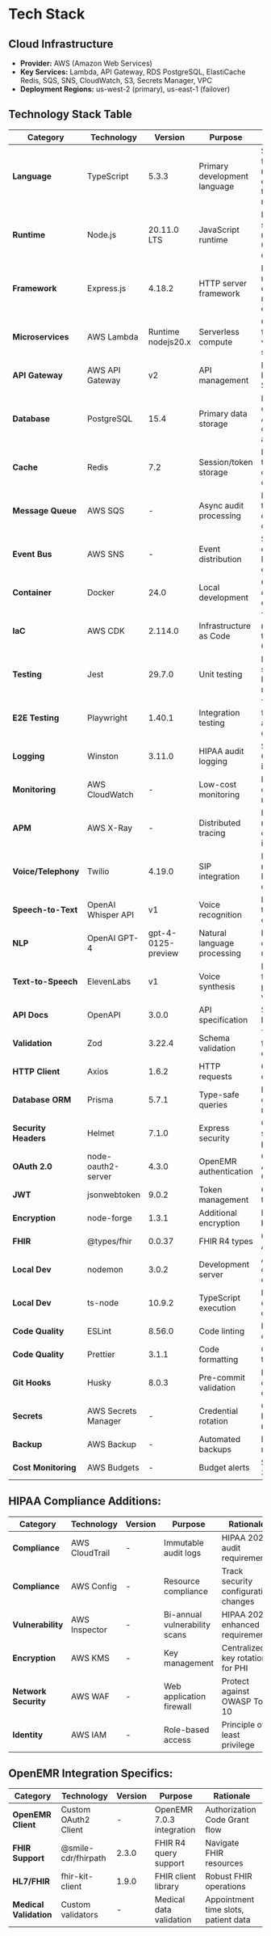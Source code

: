 # Tech Stack

## Cloud Infrastructure

- **Provider:** AWS (Amazon Web Services)
- **Key Services:** Lambda, API Gateway, RDS PostgreSQL, ElastiCache Redis, SQS, SNS, CloudWatch, S3, Secrets Manager, VPC
- **Deployment Regions:** us-west-2 (primary), us-east-1 (failover)

## Technology Stack Table

| Category | Technology | Version | Purpose | Rationale |
|----------|-----------|---------|---------|----------|
| **Language** | TypeScript | 5.3.3 | Primary development language | Strong typing for healthcare reliability, excellent tooling, PRD requirement |
| **Runtime** | Node.js | 20.11.0 LTS | JavaScript runtime | LTS version for stability, matches OpenEMR compatibility |
| **Framework** | Express.js | 4.18.2 | HTTP server framework | PRD requirement, extensive middleware ecosystem |
| **Microservices** | AWS Lambda | Runtime nodejs20.x | Serverless compute | Cost-effective for variable call volume, auto-scaling |
| **API Gateway** | AWS API Gateway | v2 | API management | Built-in rate limiting, CORS, SSL termination |
| **Database** | PostgreSQL | 15.4 | Primary data storage | HIPAA compliant, ACID compliance for appointments |
| **Cache** | Redis | 7.2 | Session/token storage | Fast OAuth token caching, conversation context |
| **Message Queue** | AWS SQS | - | Async audit processing | HIPAA audit trail reliability, dead letter queues |
| **Event Bus** | AWS SNS | - | Event distribution | Service decoupling, HIPAA audit events |
| **Container** | Docker | 24.0 | Local development | Consistent dev/prod environments |
| **IaC** | AWS CDK | 2.114.0 | Infrastructure as Code | TypeScript-native, better than CloudFormation |
| **Testing** | Jest | 29.7.0 | Unit testing | Best TypeScript support, healthcare reliability |
| **E2E Testing** | Playwright | 1.40.1 | Integration testing | Test voice flows and admin dashboard |
| **Logging** | Winston | 3.11.0 | HIPAA audit logging | Structured logs, CloudWatch integration |
| **Monitoring** | AWS CloudWatch | - | Low-cost monitoring | Native AWS, custom metrics, alarms |
| **APM** | AWS X-Ray | - | Distributed tracing | Debug microservice calls, included in AWS |
| **Voice/Telephony** | Twilio | 4.19.0 | SIP integration | PRD requirement, HIPAA compliant |
| **Speech-to-Text** | OpenAI Whisper API | v1 | Voice recognition | Medical terminology optimized |
| **NLP** | OpenAI GPT-4 | gpt-4-0125-preview | Natural language processing | Medical context understanding |
| **Text-to-Speech** | ElevenLabs | v1 | Voice synthesis | Elderly-friendly, professional voices |
| **API Docs** | OpenAPI | 3.0.0 | API specification | Standard for healthcare APIs |
| **Validation** | Zod | 3.22.4 | Schema validation | TypeScript-first, HIPAA data validation |
| **HTTP Client** | Axios | 1.6.2 | HTTP requests | OpenEMR API calls, retry logic |
| **Database ORM** | Prisma | 5.7.1 | Type-safe queries | PostgreSQL optimized, migrations |
| **Security Headers** | Helmet | 7.1.0 | Express security | OWASP security best practices |
| **OAuth 2.0** | node-oauth2-server | 4.3.0 | OpenEMR authentication | OAuth Authorization Code Grant |
| **JWT** | jsonwebtoken | 9.0.2 | Token management | OpenEMR token handling |
| **Encryption** | node-forge | 1.3.1 | Additional encryption | PHI encryption beyond DB |
| **FHIR** | @types/fhir | 0.0.37 | FHIR R4 types | OpenEMR FHIR API integration |
| **Local Dev** | nodemon | 3.0.2 | Development server | Auto-restart during development |
| **Local Dev** | ts-node | 10.9.2 | TypeScript execution | Direct TS execution in dev |
| **Code Quality** | ESLint | 8.56.0 | Code linting | Healthcare code standards |
| **Code Quality** | Prettier | 3.1.1 | Code formatting | Consistent team formatting |
| **Git Hooks** | Husky | 8.0.3 | Pre-commit validation | Prevent non-compliant commits |
| **Secrets** | AWS Secrets Manager | - | Credential rotation | OpenEMR API keys, automatic rotation |
| **Backup** | AWS Backup | - | Automated backups | HIPAA retention requirements |
| **Cost Monitoring** | AWS Budgets | - | Budget alerts | Stay within $2-3K monthly |

## HIPAA Compliance Additions:

| Category | Technology | Version | Purpose | Rationale |
|----------|-----------|---------|---------|----------|
| **Compliance** | AWS CloudTrail | - | Immutable audit logs | HIPAA 2025 audit requirements |
| **Compliance** | AWS Config | - | Resource compliance | Track security configuration changes |
| **Vulnerability** | AWS Inspector | - | Bi-annual vulnerability scans | HIPAA 2025 enhanced requirements |
| **Encryption** | AWS KMS | - | Key management | Centralized key rotation for PHI |
| **Network Security** | AWS WAF | - | Web application firewall | Protect against OWASP Top 10 |
| **Identity** | AWS IAM | - | Role-based access | Principle of least privilege |

## OpenEMR Integration Specifics:

| Category | Technology | Version | Purpose | Rationale |
|----------|-----------|---------|---------|----------|
| **OpenEMR Client** | Custom OAuth2 Client | - | OpenEMR 7.0.3 integration | Authorization Code Grant flow |
| **FHIR Support** | @smile-cdr/fhirpath | 2.3.0 | FHIR R4 query support | Navigate FHIR resources |
| **HL7/FHIR** | fhir-kit-client | 1.9.0 | FHIR client library | Robust FHIR operations |
| **Medical Validation** | Custom validators | - | Medical data validation | Appointment time slots, patient data |
